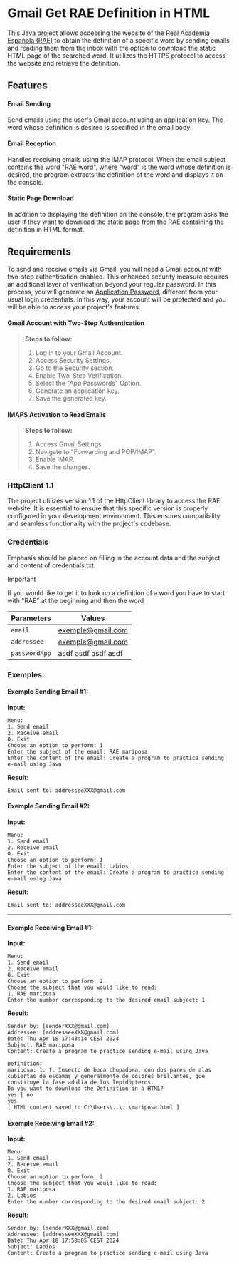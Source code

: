 # Gmail Get RAE Definition in HTML
This Java project allows accessing the website of the [Real Academia Española (RAE)](https://dle.rae.es/) to obtain the definition of a specific word by sending emails and reading them from the inbox with the option to download the static HTML page of the searched word. It utilizes the HTTPS protocol to access the website and retrieve the definition.

## Features
#### Email Sending
Send emails using the user's Gmail account using an application key. The word whose definition is desired is specified in the email body.

#### Email Reception
Handles receiving emails using the IMAP protocol. When the email subject contains the word "RAE word", where "word" is the word whose definition is desired, the program extracts the definition of the word and displays it on the console.

#### Static Page Download
In addition to displaying the definition on the console, the program asks the user if they want to download the static page from the RAE containing the definition in HTML format.

## Requirements
To send and receive emails via Gmail, you will need a Gmail account with two-step authentication enabled. This enhanced security measure requires an additional layer of verification beyond your regular password. In this process, you will generate an [Application Password](https://support.google.com/accounts/answer/185833?hl=en), different from your usual login credentials. In this way, your account will be protected and you will be able to access your project's features.

#### Gmail Account with Two-Step Authentication
> **Steps to follow:**
> 1. Log in to your Gmail Account.
> 2. Access Security Settings.
> 3. Go to the Security section.
> 4. Enable Two-Step Verification.
> 5. Select the "App Passwords" Option.
> 6. Generate an application key.
> 7. Save the generated key.

#### IMAPS Activation to Read Emails
> **Steps to follow:**
> 1. Access Gmail Settings.
> 2. Navigate to "Forwarding and POP/IMAP".
> 3. Enable IMAP.
> 4. Save the changes.

### HttpClient 1.1
The project utilizes version 1.1 of the HttpClient library to access the RAE website. It is essential to ensure that this specific version is properly configured in your development environment. This ensures compatibility and seamless functionality with the project's codebase.


### Credentials
Emphasis should be placed on filling in the account data and the subject and content of credentials.txt.

> [!IMPORTANT]
> If you would like to get it to look up a definition of a word you have to start with "RAE" at the beginning and then the word

| Parameters  | Values |
| ------------- | ------------- |
| `email` | exemple@gmail.com  |
| `addressee`  | exemple@gmail.com  |
| `passwordApp`  | asdf asdf asdf asdf  |

### Exemples:
#### Exemple Sending Email #1:
**Input:**
```
Menu:
1. Send email
2. Receive email
0. Exit
Choose an option to perform: 1
Enter the subject of the email: RAE mariposa
Enter the content of the email: Create a program to practice sending e-mail using Java
```
**Result:**
```
Email sent to: addresseeXXX@gmail.com
```
#### Exemple Sending Email #2:
**Input:**
```
Menu:
1. Send email
2. Receive email
0. Exit
Choose an option to perform: 1
Enter the subject of the email: Labios
Enter the content of the email: Create a program to practice sending e-mail using Java
```
**Result:**
```
Email sent to: addresseeXXX@gmail.com
```
---
#### Exemple Receiving Email #1:
**Input:**
```
Menu:
1. Send email
2. Receive email
0. Exit
Choose an option to perform: 2
Choose the subject that you would like to read:
1. RAE mariposa
Enter the number corresponding to the desired email subject: 1

```
**Result:**
```
Sender by: [senderXXX@gmail.com]
Addressee: [addresseeXXX@gmail.com]
Date: Thu Apr 18 17:43:14 CEST 2024
Subject: RAE mariposa
Content: Create a program to practice sending e-mail using Java

Definition: 
mariposa: 1. f. Insecto de boca chupadora, con dos pares de alas cubiertas de escamas y generalmente de colores brillantes, que constituye la fase adulta de los lepidópteros.
Do you want to download the Definition in a HTML?
yes | no
yes
[ HTML content saved to C:\Users\..\..\mariposa.html ]
```

#### Exemple Receiving Email #2:
**Input:**
```
Menu:
1. Send email
2. Receive email
0. Exit
Choose an option to perform: 2
Choose the subject that you would like to read:
1. RAE mariposa
2. Labios
Enter the number corresponding to the desired email subject: 2
```
**Result:**
```
Sender by: [senderXXX@gmail.com]
Addressee: [addresseeXXX@gmail.com]
Date: Thu Apr 18 17:58:05 CEST 2024
Subject: Labios
Content: Create a program to practice sending e-mail using Java
```
